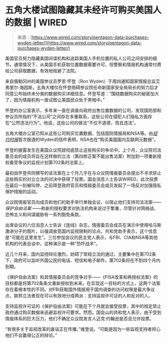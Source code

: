 <!--yml

类别：未分类

日期：2024-05-27 15:23:50

-->

# 五角大楼试图隐藏其未经许可购买美国人的数据 | WIRED

> 来源：[https://www.wired.com/story/pentagon-data-purchases-wyden-letter/](https://www.wired.com/story/pentagon-data-purchases-wyden-letter/)

美国官员努力隐藏美国间谍机构和追踪美国人手机位置的私人公司之间安排的细节。通常情况下，从美国手机获取位置数据需要许可，但警察和情报机构通常付费给公司获取数据，有效地规避了法院。

来自俄勒冈州的美国参议员罗恩·怀登（Ron Wyden）于周四通知国家情报总监艾弗里尔·海因斯，五角大楼仅在怀登阻碍参议院任命新国家安全局局长的努力后才同意公布始终未分类的数据购买详细信息。怀登写道：“围绕数据购买的秘密加大了，因为情报机构一直试图让美国民众处于黑暗中。”

怀登的办公室表示，多年来一直在调查向政府出售位置数据的公司，发现国防部和参议员所指的“不法公司”之间存在多重联系，这些公司在侵犯人们隐私方面存在“公然违法行为”。他说，这些公司的做法“不仅不道德，而且违法”。

五角大楼办公室已知从这些公司购买位置数据，包括国防情报局和NSA等。由[*纽约时报*](https://www.nytimes.com/2024/01/25/us/politics/nsa-internet-privacy-warrant.html?unlocked_article_code=1.QU0.YdWh.n51FMReztrOH)首次报道的Wyden的信件表明，NSA也在“购买美国国内互联网元数据”。

怀登的披露发生在美国众议院就彻底禁止这些购买的争论中。上个月，众议院司法委员会的成员将旨在这样做的立法（第四修正案不能出售法案）附加到一项重新授权备受争议的监视计划第702条的法案上。

最初由怀登共同撰写的该法案在上个月几乎在与众议院情报委员会提出不寻求禁止这些购买的对立立法的对决中获得了投票。国会消息人士告诉WIRED，此次投票在最后一刻被叫停，之前拜登政府官员和情报委员会成员发起了一场反对加强隐私保护措施的运动。

众议院情报官员向成员和他们的助手举行单独会议，以阻止他们支持司法法案—— *保护自由法案* ——称新的授权要求对执法机构来说过于繁重，尽管针对网络战、恐怖主义和间谍威胁有一系列豁免条款。

出席会议的六位消息人士告诉《连线》杂志，情报委员会成员在演示中使用哈马斯激进分子的图片，以强调放宽国内监视限制的论点。共和党助手表示，这个信息是“可能在这里发生”。三位参加会议的民主党人表示，与FBI、CIA和NSA等其他机构的代表会谈中，这种演示是一种“恐吓战术”。

近几个月来，国内监控辩论激烈，妨碍了常规立法的通过，主要集中在第702条下，政府可以监听外国公民的电话、短信和电子邮件。第702条将在不到四个月内到期。

《保护自由法案》和其情报委员会的竞争对手——《FISA改革和再授权法案》的目标都是将第702条条文重新授权到未来。在实现这一目标的方式上，这两个法案存在着根本性的不同。对FBI获取国外情报用于国内调查的访问权限是最大争议点，联邦立法者现在可以有效地分成两派：支持监视许可证的人和反对的人。

支持监视许可证的《保护自由法案》可能在下个月就会接受投票，其中的规定禁止政府通过购买数据来逃避监视许可要求。然而，国会山的共和党人表示，由于受到情报体系的巨大压力，他们不确定众议院发言人迈克·约翰逊是否会允许投票。

“有很多关于监视改革的废话正在传播，”维登说。“可能是因为一些监视支持者担心他们不会赢得公正的辩论。”
